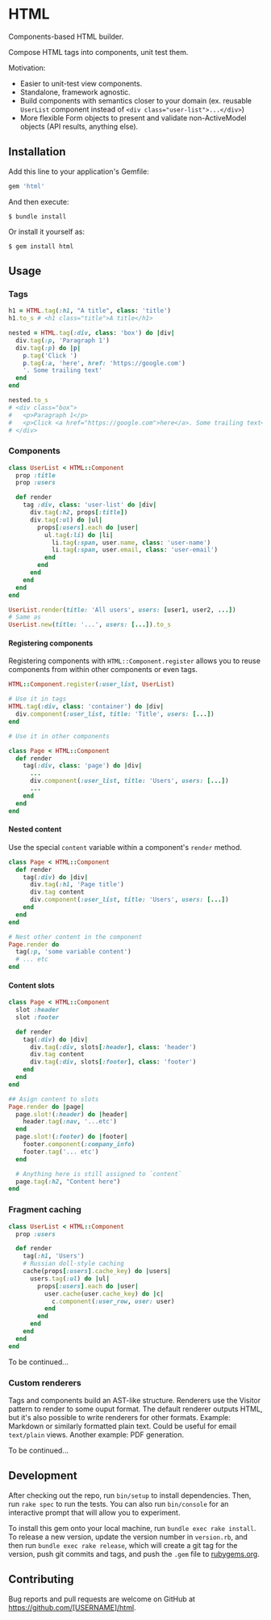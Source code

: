 # HTML

Components-based HTML builder.

Compose HTML tags into components, unit test them.

Motivation:

* Easier to unit-test view components.
* Standalone, framework agnostic.
* Build components with semantics closer to your domain (ex. reusable `UserList` component instead of `<div class="user-list">...</div>`)
* More flexible Form objects to present and validate non-ActiveModel objects (API results, anything else).

## Installation

Add this line to your application's Gemfile:

```ruby
gem 'html'
```

And then execute:

    $ bundle install

Or install it yourself as:

    $ gem install html

## Usage

### Tags

```ruby
h1 = HTML.tag(:h1, "A title", class: 'title')
h1.to_s # <h1 class="title">A title</h1>

nested = HTML.tag(:div, class: 'box') do |div|
  div.tag(:p, 'Paragraph 1')
  div.tag(:p) do |p|
    p.tag('Click ')
    p.tag(:a, 'here', href: 'https://google.com')
    '. Some trailing text'
  end
end

nested.to_s
# <div class="box">
#   <p>Paragraph 1</p>
#   <p>Click <a href="https://google.com">here</a>. Some trailing text</p>
# </div>
```

### Components

```ruby
class UserList < HTML::Component
  prop :title
  prop :users

  def render
    tag :div, class: 'user-list' do |div|
      div.tag(:h2, props[:title])
      div.tag(:ul) do |ul|
        props[:users].each do |user|
          ul.tag(:li) do |li|
            li.tag(:span, user.name, class: 'user-name')
            li.tag(:span, user.email, class: 'user-email')
          end
        end
      end
    end
  end
end

UserList.render(title: 'All users', users: [user1, user2, ...])
# Same as
UserList.new(title: '...', users: [...]).to_s
```

#### Registering components

Registering components with `HTML::Component.register` allows you to reuse components from within other components or even tags.

```ruby
HTML::Component.register(:user_list, UserList)

# Use it in tags
HTML.tag(:div, class: 'container') do |div|
  div.component(:user_list, title: 'Title', users: [...])
end

# Use it in other components

class Page < HTML::Component
  def render
    tag(:div, class: 'page') do |div|
      ...
      div.component(:user_list, title: 'Users', users: [...])
      ...
    end
  end
end
```

#### Nested content

Use the special `content` variable within a component's `render` method.

```ruby
class Page < HTML::Component
  def render
    tag(:div) do |div|
      div.tag(:h1, 'Page title')
      div.tag content
      div.component(:user_list, title: 'Users', users: [...])
    end
  end
end

# Nest other content in the component
Page.render do
  tag(:p, 'some variable content')
  # ... etc
end
```

#### Content slots

```ruby
class Page < HTML::Component
  slot :header
  slot :footer

  def render
    tag(:div) do |div|
      div.tag(:div, slots[:header], class: 'header')
      div.tag content
      div.tag(:div, slots[:footer], class: 'footer')
    end
  end
end

## Asign content to slots
Page.render do |page|
  page.slot!(:header) do |header|
    header.tag(:nav, '...etc')
  end
  page.slot!(:footer) do |footer|
    footer.component(:company_info)
    footer.tag('... etc')
  end

  # Anything here is still assigned to `content`
  page.tag(:h2, "Content here")
end
```

### Fragment caching

```ruby
class UserList < HTML::Component
  prop :users

  def render
    tag(:h1, 'Users')
    # Russian doll-style caching
    cache(props[:users].cache_key) do |users|
      users.tag(:ul) do |ul|
        props[:users].each do |user|
          user.cache(user.cache_key) do |c|
            c.component(:user_row, user: user)
          end
        end
      end
    end
  end
end
```

To be continued...

### Custom renderers

Tags and components build an AST-like structure. Renderers use the Visitor pattern to render to some ouput format.
The default renderer outputs HTML, but it's also possible to write renderers for other formats. Example: Markdown or similarly formatted plain text. Could be useful for email `text/plain` views. Another example: PDF generation.

To be continued...

## Development

After checking out the repo, run `bin/setup` to install dependencies. Then, run `rake spec` to run the tests. You can also run `bin/console` for an interactive prompt that will allow you to experiment.

To install this gem onto your local machine, run `bundle exec rake install`. To release a new version, update the version number in `version.rb`, and then run `bundle exec rake release`, which will create a git tag for the version, push git commits and tags, and push the `.gem` file to [rubygems.org](https://rubygems.org).

## Contributing

Bug reports and pull requests are welcome on GitHub at https://github.com/[USERNAME]/html.

